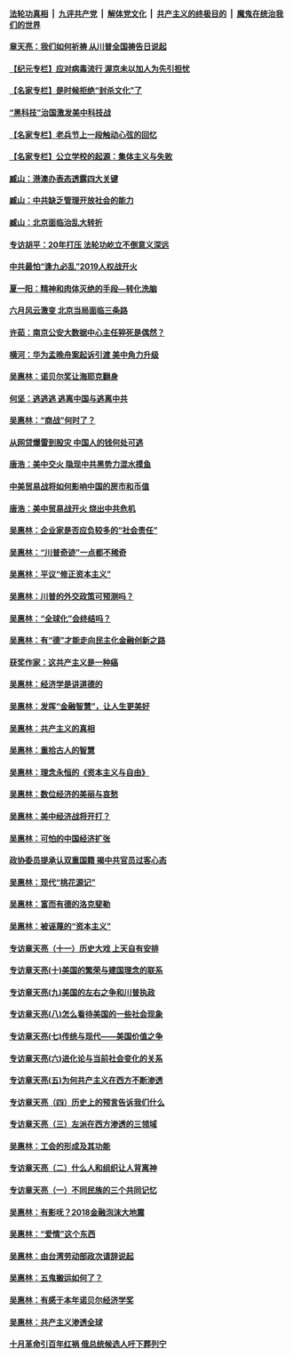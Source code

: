 ####  [法轮功真相](../../../../basic/blob/master/README.md?t=07040031) &nbsp;|&nbsp; [九评共产党](../../../../9ping.md/blob/master/README.md?t=07040031) &nbsp;|&nbsp; [解体党文化](../../../../jtdwh.md/blob/master/README.md?t=07040031)  &nbsp;|&nbsp; [共产主义的终极目的](../../../../gczydzjmd.md/blob/master/README.md?t=07040031) &nbsp;|&nbsp; [魔鬼在统治我们的世界](../../../../mgztzwmdsj.md/blob/master/README.md?t=07040031) 

#### [章天亮：我们如何祈祷 从川普全国祷告日说起](../pages/nsc423/n11944627.md?t=07040031) 

#### [【纪元专栏】应对病毒流行 渥京未以加人为先引担忧](../pages/nsc423/n11875714.md?t=07040031) 

#### [【名家专栏】是时候拒绝“封杀文化”了](../pages/nsc423/n11814093.md?t=07040031) 

#### [“黑科技”治国激发美中科技战](../pages/nsc423/n11638056.md?t=07040031) 

#### [【名家专栏】老兵节上一段触动心弦的回忆](../pages/nsc423/n11646016.md?t=07040031) 

#### [【名家专栏】公立学校的起源：集体主义与失败](../pages/nsc423/n11601833.md?t=07040031) 

#### [臧山：港澳办表态透露四大关键](../pages/nsc423/n11421628.md?t=07040031) 

#### [臧山：中共缺乏管理开放社会的能力](../pages/nsc423/n11407457.md?t=07040031) 

#### [臧山：北京面临治乱大转折](../pages/nsc423/n11406895.md?t=07040031) 

#### [专访胡平：20年打压 法轮功屹立不倒意义深远](../pages/nsc423/n11398800.md?t=07040031) 

#### [中共最怕“逢九必乱”2019人权战开火](../pages/nsc423/n11385248.md?t=07040031) 

#### [夏一阳：精神和肉体灭绝的手段—转化洗脑](../pages/nsc423/n11368250.md?t=07040031) 

#### [六月风云激变 北京当局面临三条路](../pages/nsc423/n11313668.md?t=07040031) 

#### [许茹：南京公安大数据中心主任猝死是偶然？](../pages/nsc423/n11064744.md?t=07040031) 

#### [横河：华为孟晚舟案起诉引渡 美中角力升级](../pages/nsc423/n11027230.md?t=07040031) 

#### [吴惠林：诺贝尔奖让海耶克翻身](../pages/nsc423/n10890049.md?t=07040031) 

#### [何坚：逃逃逃 逃离中国与逃离中共](../pages/nsc423/n10592891.md?t=07040031) 

#### [吴惠林：“商战”何时了？](../pages/nsc423/n10573558.md?t=07040031) 

#### [从网贷爆雷到股灾 中国人的钱何处可逃](../pages/nsc423/n10572800.md?t=07040031) 

#### [唐浩：美中交火 隐现中共黑势力混水摸鱼](../pages/nsc423/n10544040.md?t=07040031) 

#### [中美贸易战将如何影响中国的房市和币值](../pages/nsc423/n10543697.md?t=07040031) 

#### [唐浩：美中贸易战开火 烧出中共危机](../pages/nsc423/n10540126.md?t=07040031) 

#### [吴惠林：企业家是否应负较多的“社会责任”](../pages/nsc423/n10535022.md?t=07040031) 

#### [吴惠林：“川普奇迹”一点都不稀奇](../pages/nsc423/n10512808.md?t=07040031) 

#### [吴惠林：平议“修正资本主义”](../pages/nsc423/n10495724.md?t=07040031) 

#### [吴惠林：川普的外交政策可预测吗？](../pages/nsc423/n10462387.md?t=07040031) 

#### [吴惠林：“全球化”会终结吗？](../pages/nsc423/n10452838.md?t=07040031) 

#### [吴惠林：有“德”才能走向民主化金融创新之路](../pages/nsc423/n10432292.md?t=07040031) 

#### [获奖作家：这共产主义是一种癌](../pages/nsc423/n10431541.md?t=07040031) 

#### [吴惠林：经济学是讲道德的](../pages/nsc423/n10398014.md?t=07040031) 

#### [吴惠林：发挥“金融智慧”，让人生更美好](../pages/nsc423/n10375019.md?t=07040031) 

#### [吴惠林：共产主义的真相](../pages/nsc423/n10351394.md?t=07040031) 

#### [吴惠林：重拾古人的智慧](../pages/nsc423/n10337691.md?t=07040031) 

#### [吴惠林：理念永恒的《资本主义与自由》](../pages/nsc423/n10316274.md?t=07040031) 

#### [吴惠林：数位经济的美丽与哀愁](../pages/nsc423/n10292946.md?t=07040031) 

#### [吴惠林：美中经济战将开打？](../pages/nsc423/n10258825.md?t=07040031) 

#### [吴惠林：可怕的中国经济扩张](../pages/nsc423/n10219147.md?t=07040031) 

#### [政协委员提承认双重国籍 揭中共官员过客心态](../pages/nsc423/n10208809.md?t=07040031) 

#### [吴惠林：现代“桃花源记”](../pages/nsc423/n10185234.md?t=07040031) 

#### [吴惠林：富而有德的洛克斐勒](../pages/nsc423/n10142264.md?t=07040031) 

#### [吴惠林：被诬蔑的“资本主义”](../pages/nsc423/n10124816.md?t=07040031) 

#### [专访章天亮（十一）历史大戏 上天自有安排](../pages/nsc423/n10094905.md?t=07040031) 

#### [专访章天亮(十)美国的繁荣与建国理念的联系](../pages/nsc423/n10094899.md?t=07040031) 

#### [专访章天亮(九)美国的左右之争和川普执政](../pages/nsc423/n10094889.md?t=07040031) 

#### [专访章天亮(八)怎么看待美国的一些社会现象](../pages/nsc423/n10094857.md?t=07040031) 

#### [专访章天亮(七)传统与现代——美国价值之争](../pages/nsc423/n10093140.md?t=07040031) 

#### [专访章天亮(六)进化论与当前社会变化的关系](../pages/nsc423/n10092036.md?t=07040031) 

#### [专访章天亮(五)为何共产主义在西方不断渗透](../pages/nsc423/n10083620.md?t=07040031) 

#### [专访章天亮（四）历史上的预言告诉我们什么](../pages/nsc423/n10083606.md?t=07040031) 

#### [专访章天亮（三）左派在西方渗透的三领域](../pages/nsc423/n10081115.md?t=07040031) 

#### [吴惠林：工会的形成及其功能](../pages/nsc423/n10080633.md?t=07040031) 

#### [专访章天亮（二）什么人和组织让人背离神](../pages/nsc423/n10076637.md?t=07040031) 

#### [专访章天亮（一）不同民族的三个共同记忆](../pages/nsc423/n10074188.md?t=07040031) 

#### [吴惠林：有影呒？2018金融泡沫大地震](../pages/nsc423/n10040534.md?t=07040031) 

#### [吴惠林：“爱情”这个东西](../pages/nsc423/n10019423.md?t=07040031) 

#### [吴惠林：由台湾劳动部政次请辞说起](../pages/nsc423/n9979679.md?t=07040031) 

#### [吴惠林：五鬼搬运如何了？](../pages/nsc423/n9925338.md?t=07040031) 

#### [吴惠林：有感于本年诺贝尔经济学奖](../pages/nsc423/n9871883.md?t=07040031) 

#### [吴惠林：共产主义渗透全球](../pages/nsc423/n9812748.md?t=07040031) 

#### [十月革命引百年红祸 俄总统候选人吁下葬列宁](../pages/nsc423/n9810182.md?t=07040031) 

